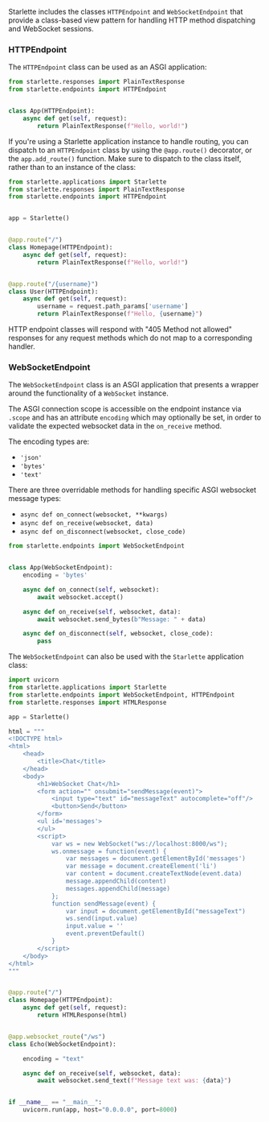 
Starlette includes the classes `HTTPEndpoint` and `WebSocketEndpoint` that provide a class-based view pattern for
handling HTTP method dispatching and WebSocket sessions.

### HTTPEndpoint

The `HTTPEndpoint` class can be used as an ASGI application:

```python
from starlette.responses import PlainTextResponse
from starlette.endpoints import HTTPEndpoint


class App(HTTPEndpoint):
    async def get(self, request):
        return PlainTextResponse(f"Hello, world!")
```

If you're using a Starlette application instance to handle routing, you can
dispatch to an `HTTPEndpoint` class by using the `@app.route()` decorator, or the
`app.add_route()` function. Make sure to dispatch to the class itself, rather
than to an instance of the class:

```python
from starlette.applications import Starlette
from starlette.responses import PlainTextResponse
from starlette.endpoints import HTTPEndpoint


app = Starlette()


@app.route("/")
class Homepage(HTTPEndpoint):
    async def get(self, request):
        return PlainTextResponse(f"Hello, world!")


@app.route("/{username}")
class User(HTTPEndpoint):
    async def get(self, request):
        username = request.path_params['username']
        return PlainTextResponse(f"Hello, {username}")
```

HTTP endpoint classes will respond with "405 Method not allowed" responses for any
request methods which do not map to a corresponding handler.

### WebSocketEndpoint

The `WebSocketEndpoint` class is an ASGI application that presents a wrapper around
the functionality of a `WebSocket` instance.

The ASGI connection scope is accessible on the endpoint instance via `.scope` and
has an attribute `encoding` which may optionally be set, in order to validate the expected websocket data in the `on_receive` method.

The encoding types are:

* `'json'`
* `'bytes'`
* `'text'`

There are three overridable methods for handling specific ASGI websocket message types:

* `async def on_connect(websocket, **kwargs)`
* `async def on_receive(websocket, data)`
* `async def on_disconnect(websocket, close_code)`

```python
from starlette.endpoints import WebSocketEndpoint


class App(WebSocketEndpoint):
    encoding = 'bytes'

    async def on_connect(self, websocket):
        await websocket.accept()

    async def on_receive(self, websocket, data):
        await websocket.send_bytes(b"Message: " + data)

    async def on_disconnect(self, websocket, close_code):
        pass
```

The `WebSocketEndpoint` can also be used with the `Starlette` application class:

```python
import uvicorn
from starlette.applications import Starlette
from starlette.endpoints import WebSocketEndpoint, HTTPEndpoint
from starlette.responses import HTMLResponse

app = Starlette()

html = """
<!DOCTYPE html>
<html>
    <head>
        <title>Chat</title>
    </head>
    <body>
        <h1>WebSocket Chat</h1>
        <form action="" onsubmit="sendMessage(event)">
            <input type="text" id="messageText" autocomplete="off"/>
            <button>Send</button>
        </form>
        <ul id='messages'>
        </ul>
        <script>
            var ws = new WebSocket("ws://localhost:8000/ws");
            ws.onmessage = function(event) {
                var messages = document.getElementById('messages')
                var message = document.createElement('li')
                var content = document.createTextNode(event.data)
                message.appendChild(content)
                messages.appendChild(message)
            };
            function sendMessage(event) {
                var input = document.getElementById("messageText")
                ws.send(input.value)
                input.value = ''
                event.preventDefault()
            }
        </script>
    </body>
</html>
"""


@app.route("/")
class Homepage(HTTPEndpoint):
    async def get(self, request):
        return HTMLResponse(html)


@app.websocket_route("/ws")
class Echo(WebSocketEndpoint):

    encoding = "text"

    async def on_receive(self, websocket, data):
        await websocket.send_text(f"Message text was: {data}")


if __name__ == "__main__":
    uvicorn.run(app, host="0.0.0.0", port=8000)
```

